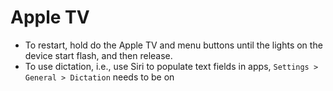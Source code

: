 # Apple TV

- To restart, hold do the Apple TV and menu buttons until the lights on the device start flash, and then release.
- To use dictation, i.e., use Siri to populate text fields in apps, `Settings > General > Dictation` needs to be on

